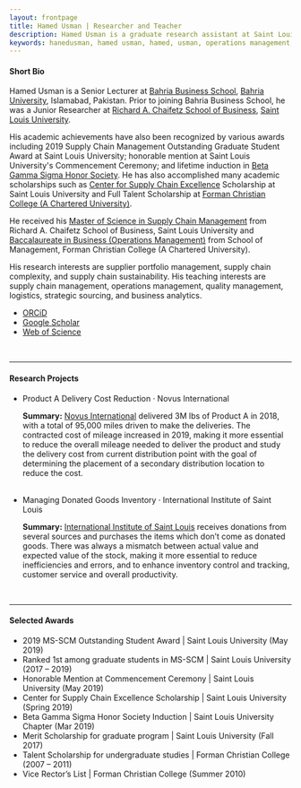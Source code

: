 ```yaml
---
layout: frontpage
title: Hamed Usman | Researcher and Teacher
description: Hamed Usman is a graduate research assistant at Saint Louis University. 
keywords: hanedusman, hamed usman, hamed, usman, operations management, supply chain management, logistics
---
```

<h4>Short Bio</h4>
<p>Hamed Usman is a Senior Lecturer at <a href="https://www.bahria.edu.pk/buic/bbs">Bahria Business School</a>, <a href="https://www.bahria.edu.pk">Bahria University</a>, Islamabad, Pakistan. Prior to joining Bahria Business School, he was a Junior Researcher at <a href="https://www.slu.edu/business">Richard A. Chaifetz School of Business</a>, <a href="https://www.slu.edu">Saint Louis University</a>.</p>
<p>His academic achievements have also been recognized by various awards including 2019 Supply Chain Management Outstanding Graduate Student Award at Saint Louis University; honorable mention at Saint Louis University's Commencement Ceremony; and lifetime induction in <a href="https://www.betagammasigma.org">Beta Gamma Sigma Honor Society</a>. He has also accomplished many academic scholarships such as <a href="https://www.slu.edu/business/centers/supply-chain-excellence/index.php">Center for Supply Chain Excellence</a> Scholarship at Saint Louis University and Full Talent Scholarship at <a href="https://www.fccollege.edu.pk">Forman Christian College (A Chartered University)</a>.</p>
<p>He received his <a href="https://www.slu.edu/business/graduate/supply-chain-management">Master of Science in Supply Chain Management</a> from Richard A. Chaifetz School of Business, Saint Louis University and <a href="https://www.fccollege.edu.pk/baccalaureate-in-business/">Baccalaureate in Business (Operations Management)</a> from School of Management, Forman Christian College (A Chartered University).</p>
<p>His research interests are supplier portfolio management, supply chain complexity, and supply chain sustainability. His teaching interests are supply chain management, operations management, quality management, logistics, strategic sourcing, and business analytics.</p>
<ul>
  <li><a href="https://orcid.org/0000-0003-3755-9345">ORCiD</a></li>
  <li><a href="https://scholar.google.com/citations?user=wVuB9pAAAAAJ">Google Scholar</a></li>
  <li><a href="https://www.webofscience.com/wos/author/record/HKO-5681-2023">Web of Science</a></li>
</ul>


<br/>

---

<h4>Research Projects</h4>
<ul>
<li>Product A Delivery Cost Reduction · Novus International</li>
<div class="summary"><p><strong>Summary:</strong> <a href="http://www.novusint.com">Novus International</a> delivered 3M lbs of Product A in 2018, with a total of 95,000 miles driven to make the deliveries. The contracted cost of mileage increased in 2019, making it more essential to reduce the overall mileage needed to deliver the product and study the delivery cost from current distribution point with the goal of determining the placement of a secondary distribution location to reduce the cost.</p></div>
<br/>
<li>Managing Donated Goods Inventory · International Institute of Saint Louis</li>
<div class="summary"><p><strong>Summary:</strong> <a href="https://www.iistl.org">International Institute of Saint Louis</a> receives donations from several sources and purchases the items which don’t come as donated goods. There was always a mismatch between actual value and expected value of the stock, making it more essential to reduce inefficiencies and errors, and to enhance inventory control and tracking, customer service and overall productivity.</p></div>
</ul>

<br/>

---

<h4>Selected Awards</h4>
<ul>
<li>2019 MS-SCM Outstanding Student Award | Saint Louis University (May 2019)</li>
<li>Ranked 1st among graduate students in MS-SCM | Saint Louis University	(2017 – 2019)</li>
<li>Honorable Mention at Commencement Ceremony | Saint Louis University	(May 2019)</li>
<li>Center for Supply Chain Excellence Scholarship | Saint Louis University	(Spring 2019)</li>
<li>Beta Gamma Sigma Honor Society Induction | Saint Louis University Chapter (Mar 2019)</li>
<li>Merit Scholarship for graduate program | Saint Louis University	(Fall 2017)</li>
<li>Talent Scholarship for undergraduate studies | Forman Christian College	(2007 – 2011)</li>
<li>Vice Rector’s List | Forman Christian College	(Summer 2010)</li>
</ul>
